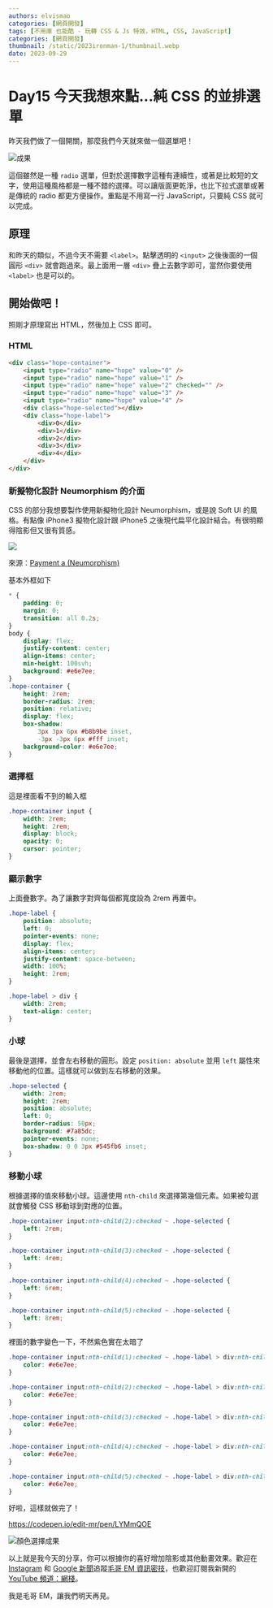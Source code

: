 ```yaml
---
authors: elvismao
categories: [網頁開發]
tags: [不用庫 也能酷 - 玩轉 CSS & Js 特效，HTML, CSS, JavaScript]
categories: [網頁開發]
thumbnail: /static/2023ironman-1/thumbnail.webp
date: 2023-09-29
---
```


# Day15 今天我想來點...純 CSS 的並排選單

昨天我們做了一個開關，那麼我們今天就來做一個選單吧！

![成果](final.gif)

這個雖然是一種 `radio` 選單，但對於選擇數字這種有連續性，或著是比較短的文字，使用這種風格都是一種不錯的選擇。可以讓版面更乾淨，也比下拉式選單或著是傳統的 radio 都更方便操作。重點是不用寫一行 JavaScript，只要純 CSS 就可以完成。

## 原理

和昨天的類似，不過今天不需要 `<label>`。點擊透明的 `<input>` 之後後面的一個圓形 `<div>` 就會跑過來。最上面用一層 `<div>` 疊上去數字即可，當然你要使用 `<label>` 也是可以的。

## 開始做吧！

照剛才原理寫出 HTML，然後加上 CSS 即可。

### HTML

```html
<div class="hope-container">
	<input type="radio" name="hope" value="0" />
	<input type="radio" name="hope" value="1" />
	<input type="radio" name="hope" value="2" checked="" />
	<input type="radio" name="hope" value="3" />
	<input type="radio" name="hope" value="4" />
	<div class="hope-selected"></div>
	<div class="hope-label">
		<div>0</div>
		<div>1</div>
		<div>2</div>
		<div>3</div>
		<div>4</div>
	</div>
</div>
```

### 新擬物化設計 Neumorphism 的介面

CSS 的部分我想要製作使用新擬物化設計 Neumorphism，或是說 Soft UI 的風格。有點像 iPhone3 擬物化設計跟 iPhone5 之後現代扁平化設計結合。有很明顯得陰影但又很有質感。

![](example.webp)

來源：[Payment a (Neumorphism)](https://codepen.io/sdbrannum/pen/PowKRGj)

基本外框如下

```css
* {
	padding: 0;
	margin: 0;
	transition: all 0.2s;
}
body {
	display: flex;
	justify-content: center;
	align-items: center;
	min-height: 100svh;
	background: #e6e7ee;
}
.hope-container {
	height: 2rem;
	border-radius: 2rem;
	position: relative;
	display: flex;
	box-shadow:
		3px 3px 6px #b8b9be inset,
		-3px -3px 6px #fff inset;
	background-color: #e6e7ee;
}
```

### 選擇框

這是裡面看不到的輸入框

```css
.hope-container input {
	width: 2rem;
	height: 2rem;
	display: block;
	opacity: 0;
	cursor: pointer;
}
```

### 顯示數字

上面疊數字。為了讓數字對齊每個都寬度設為 2rem 再置中。

```css
.hope-label {
	position: absolute;
	left: 0;
	pointer-events: none;
	display: flex;
	align-items: center;
	justify-content: space-between;
	width: 100%;
	height: 2rem;
}

.hope-label > div {
	width: 2rem;
	text-align: center;
}
```

### 小球

最後是選擇，並會左右移動的圓形。設定 `position: absolute` 並用 `left` 屬性來移動他的位置。這樣就可以做到左右移動的效果。

```css
.hope-selected {
	width: 2rem;
	height: 2rem;
	position: absolute;
	left: 0;
	border-radius: 50px;
	background: #7a85dc;
	pointer-events: none;
	box-shadow: 0 0 3px #545fb6 inset;
}
```

### 移動小球

根據選擇的值來移動小球。這邊使用 `nth-child` 來選擇第幾個元素。如果被勾選就會觸發 CSS 移動球到對應的位置。

```css
.hope-container input:nth-child(2):checked ~ .hope-selected {
	left: 2rem;
}

.hope-container input:nth-child(3):checked ~ .hope-selected {
	left: 4rem;
}

.hope-container input:nth-child(4):checked ~ .hope-selected {
	left: 6rem;
}

.hope-container input:nth-child(5):checked ~ .hope-selected {
	left: 8rem;
}
```

裡面的數字變色一下，不然紫色實在太暗了

```css
.hope-container input:nth-child(1):checked ~ .hope-label > div:nth-child(1) {
	color: #e6e7ee;
}

.hope-container input:nth-child(2):checked ~ .hope-label > div:nth-child(2) {
	color: #e6e7ee;
}

.hope-container input:nth-child(3):checked ~ .hope-label > div:nth-child(3) {
	color: #e6e7ee;
}

.hope-container input:nth-child(4):checked ~ .hope-label > div:nth-child(4) {
	color: #e6e7ee;
}

.hope-container input:nth-child(5):checked ~ .hope-label > div:nth-child(5) {
	color: #e6e7ee;
}
```

好啦，這樣就做完了！

https://codepen.io/edit-mr/pen/LYMmQOE

![顏色選擇成果](final.gif)

以上就是我今天的分享，你可以根據你的喜好增加陰影或其他動畫效果。歡迎在 [Instagram](https://www.instagram.com/emtech.cc) 和 [Google 新聞](https://news.google.com/publications/CAAqBwgKMKXLvgswsubVAw?ceid=TW:zh-Hant&oc=3)追蹤[毛哥 EM 資訊密技](https://emtech.cc/)，也歡迎訂閱我新開的[YouTube 頻道：網棧](https://www.youtube.com/@webpallet)。

我是毛哥 EM，讓我們明天再見。
